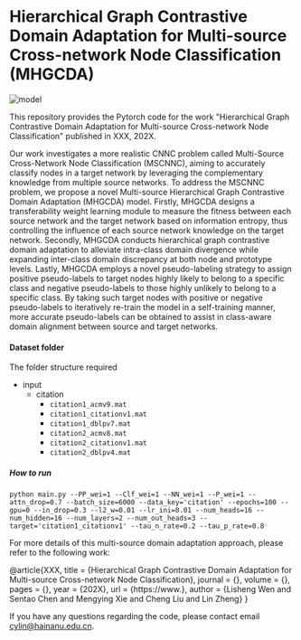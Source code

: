# Hierarchical Graph Contrastive Domain Adaptation for Multi-source Cross-network Node Classification (MHGCDA)

![model](https://gitee.com/l18541900/picgo/raw/master/img/202403261027391.png)

This repository provides the Pytorch code for the work "Hierarchical Graph Contrastive Domain Adaptation for Multi-source Cross-network Node Classification" published in XXX, 202X.



Our work investigates a more realistic CNNC problem called Multi-Source Cross-Network Node Classification (MSCNNC), aiming to accurately classify nodes in a target network by leveraging the complementary knowledge from multiple source networks. To address the MSCNNC problem, we propose a novel Multi-source Hierarchical Graph Contrastive Domain Adaptation (MHGCDA) model. Firstly, MHGCDA designs a transferability weight learning module to measure the fitness between each source network and the target network based on information entropy, thus controlling the influence of each source network knowledge on the target network. Secondly, MHGCDA conducts hierarchical graph contrastive domain adaptation to alleviate intra-class domain divergence while expanding inter-class domain discrepancy at both node and prototype levels. Lastly, MHGCDA employs a novel pseudo-labeling strategy to assign positive pseudo-labels to target nodes highly likely to belong to a specific class and negative pseudo-labels to those highly unlikely to belong to a specific class. By taking such target nodes with positive or negative pseudo-labels to iteratively re-train the model in a self-training manner, more accurate pseudo-labels can be obtained to assist in class-aware domain alignment between source and target networks.



#### Dataset folder

The folder structure required

- input
  - citation
    - `citation1_acmv9.mat`
    - `citation1_citationv1.mat`
    - `citation1_dblpv7.mat`
    - `citation2_acmv8.mat`
    - `citation2_citationv1.mat`
    - `citation2_dblpv4.mat`

##### How to run

```shell
python main.py --PP_wei=1 --Clf_wei=1 --NN_wei=1 --P_wei=1 --attn_drop=0.7 --batch_size=6000 --data_key='citation' --epochs=100 --gpu=0 --in_drop=0.3 --l2_w=0.01 --lr_ini=0.01 --num_heads=16 --num_hidden=16 --num_layers=2 --num_out_heads=3 --target='citation1_citationv1' --tau_n_rate=0.2 --tau_p_rate=0.8
```

For more details of this multi-source domain adaptation approach, please refer to the following work:

@article{XXX,
title = {Hierarchical Graph Contrastive Domain Adaptation for Multi-source Cross-network Node Classification},
journal = {},
volume = {},
pages = {},
year = {202X},
url = {https://www.},
author = {Lisheng Wen and Sentao Chen and Mengying Xie and Cheng Liu and Lin Zheng}
}

If you have any questions regarding the code, please contact email [cylin@hainanu.edu.cn](mailto:lishengwenmail@126.com).